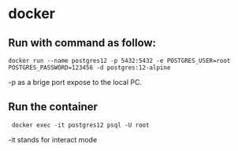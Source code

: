 # docker

## Run with command as follow:
```
docker run --name postgres12 -p 5432:5432 -e POSTGRES_USER=root POSTGRES_PASSWORD=123456 -d postgres:12-alpine
```
-p as a brige port expose to the local PC.

## Run the container
```
 docker exec -it postgres12 psql -U root
```
-it stands for interact mode

